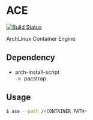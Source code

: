 # ACE

[![Build Status](https://travis-ci.org/guni1192/ace.svg?branch=master)](https://travis-ci.org/guni1192/ace)

ArchLinux Container Engine

## Dependency

- arch-install-script
  - pacstrap

## Usage

```bash
$ ace --path /<CONTAINER PATH>
```


